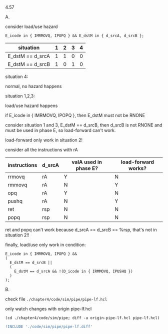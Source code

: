 4.57

A.

consider load/use hazard

    E_icode in { IMRMOVQ, IPOPQ } && E_dstM in { d_srcA, d_srcB };

|situation|1|2|3|4|
|-|-|-|-|-|
|E_dstM == d_srcA|1|1|0|0|
|E_dstM == d_srcB|1|0|1|0|

situation 4:

normal, no hazard happens

situation 1,2,3:

load/use hazard happens

if E_icode in { IMRMOVQ, IPOPQ }, then E_dstM must not be RNONE

consider situation 1 and 3, E_dstM == d_srcB, then d_srcB is not RNONE and must
be used in phase E, so load-forward can't work.

load-forward only work in situation 2!

consider all the instructions with rA

|instructions|d_srcA|valA used in phase E?|load-forward works?|
|-|-|-|-|
|rrmovq|rA|Y|N|
|rmmovq|rA|N|Y|
|opq|rA|Y|N|
|pushq|rA|N|Y|
|ret|rsp|N|N|
|popq|rsp|N|N|

ret and popq can't work because d_srcA == d_srcB == %rsp, that's not in
situation 2!!

finally, load/use only work in condition:

    E_icode in { IMRMOVQ, IPOPQ } &&
    (
      E_dstM == d_srcB ||
      (
        E_dstM == d_srcA && !(D_icode in { IRMMOVQ, IPUSHQ })
      )
    );

B.

check file `./chapter4/code/sim/pipe/pipe-lf.hcl`

only watch changes with origin pipe-lf.hcl

    (cd ./chapter4/code/sim/pipe; diff -u origin-pipe-lf.hcl pipe-lf.hcl)

```diff
!INCLUDE './code/sim/pipe/pipe-lf.diff'
```
